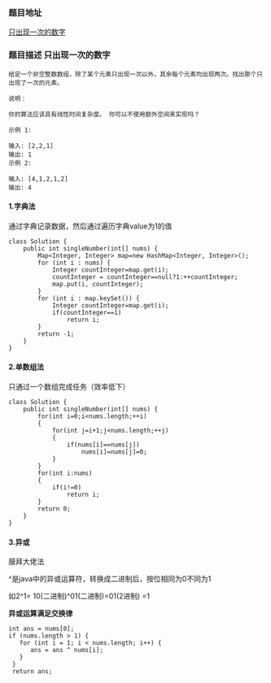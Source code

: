 ###  题目地址

[只出现一次的数字](https://leetcode-cn.com/problems/single-number/)



###  题目描述 只出现一次的数字

```
给定一个非空整数数组，除了某个元素只出现一次以外，其余每个元素均出现两次。找出那个只出现了一次的元素。

说明：

你的算法应该具有线性时间复杂度。 你可以不使用额外空间来实现吗？

示例 1:

输入: [2,2,1]
输出: 1
示例 2:

输入: [4,1,2,1,2]
输出: 4

```



#### 1.字典法

通过字典记录数据，然后通过遍历字典value为1的值

```
class Solution {
    public int singleNumber(int[] nums) {
    	Map<Integer, Integer> map=new HashMap<Integer, Integer>();
    	for (int i : nums) {
			Integer countInteger=map.get(i);
			countInteger = countInteger==null?1:++countInteger;
			map.put(i, countInteger);
		}
    	for (int i : map.keySet()) {
    		Integer countInteger=map.get(i);
    		if(countInteger==1)
    			return i;
		}
    	return -1;
    }
}
```



#### 2.单数组法

只通过一个数组完成任务（效率低下）

```
class Solution {
    public int singleNumber(int[] nums) {
    	for(int i=0;i<nums.length;++i)
    	{
    		for(int j=i+1;j<nums.length;++j)
    		{
    			if(nums[i]==nums[j])
    				nums[i]=nums[j]=0;
    		}
    	}
    	for(int i:nums)
    	{
    		if(i!=0)
    			return i;
    	}
    	return 0;
    }
}
```



#### 3.异或

膜拜大佬法

^是java中的异或运算符，转换成二进制后，按位相同为0不同为1

如2^1=     10(二进制)^01(二进制)=01(2进制)  =1

**异或运算满足交换律**

```
int ans = nums[0];
if (nums.length > 1) {
   for (int i = 1; i < nums.length; i++) {
      ans = ans ^ nums[i];
   }
 }
 return ans;
```

